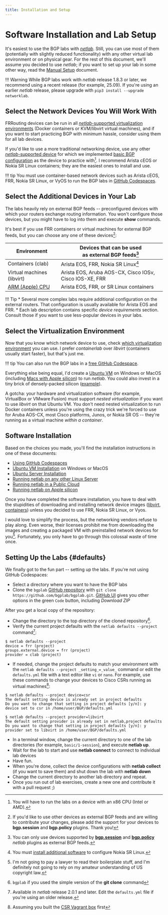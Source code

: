 ```yaml
---
title: Installation and Setup
---
```

# Software Installation and Lab Setup

It's easiest to use the BGP labs with _[netlab](https://netlab.tools/)_. Still, you can use most of them (potentially with slightly reduced functionality) with any other virtual lab environment or on physical gear. For the rest of this document, we'll assume you decided to use _netlab_; if you want to set up your lab in some other way, read the [Manual Setup](external/index.md) document.

!!! Warning
    While BGP labs work with _netlab_ release 1.8.3 or later, we recommend using a recent release (for example, 25.09). If you're using an earlier _netlab_ release, please upgrade with `pip3 install --upgrade networklab`.

## Select the Network Devices You Will Work With

FRRouting devices can be run in all [_netlab_-supported virtualization environments](https://netlab.tools/providers/) (Docker containers or KVM/libvirt virtual machines), and if you want to start practicing BGP with minimum hassle, consider using them for all lab devices.

If you'd like to use a more traditional networking device, use any other [_netlab_-supported device](https://netlab.tools/platforms/) for which we implemented [basic BGP configuration](https://netlab.tools/module/bgp/#platform-support) as the device to practice with[^x86]. I recommend Arista cEOS or Nokia SR Linux containers; they are the easiest ones to install and use.

!!! tip
    You must use container-based network devices such as Arista cEOS, FRR, Nokia SR Linux, or VyOS to run the BGP labs in [GitHub Codespaces](4-codespaces.md).

[^x86]: You will have to run the labs on a device with an x86 CPU (Intel or AMD).

## Select the Additional Devices in Your Lab

The labs heavily rely on external BGP feeds -- preconfigured devices with which your routers exchange routing information. You won't configure those devices, but you might have to log into them and execute **show** commands.

It's best if you use FRR containers or virtual machines for external BGP feeds, but you can choose any one of these devices[^OPL]:

| Environment | Devices that can be used<br>as external BGP feeds[^XF] |
|-------------------|--------------------------------|
| Containers (clab) | Arista EOS, FRR, Nokia SR Linux[^R164] |
| Virtual machines (libvirt) | Arista EOS, Aruba AOS-CX, Cisco IOSv, Cisco IOS-XE, FRR |
| [ARM (Apple) CPU](https://blog.ipspace.net/2024/03/netlab-bgp-apple-silicon.html) | Arista EOS, FRR, or SR Linux containers |

!!! Tip
    * Several more complex labs require additional configuration on the external routers. That configuration is usually available for Arista EOS and FRR.
    * Each lab description contains specific *device requirements* section. Consult those if you want to use less-popular devices in your labs.

[^XF]: You can only use devices supported by **[bgp.session](https://netlab.tools/plugins/bgp.session/)** and **[bgp.policy](https://netlab.tools/plugins/bgp.policy/)** _netlab_ plugins as external BGP feeds.

[^R164]: You must [install additional software](https://netlab.tools/caveats/#caveats-srlinux) to configure Nokia SR Linux.

[^OPL]: If you'd like to use other devices as external BGP feeds and are willing to contribute your changes, please add the support for your devices to **bgp.session** and **bgp.policy** plugins. Thank you!

## Select the Virtualization Environment

Now that you know which network device to use, check [which virtualization environment](https://netlab.tools/platforms/#supported-virtualization-providers) you can use. I prefer _containerlab_ over _libvirt_ (containers usually start faster), but that's just me.

!!! tip
    You can also run the BGP labs in a [free GitHub Codespace](4-codespaces.md).

Everything else being equal, I'd create a [Ubuntu VM](https://netlab.tools/install/ubuntu-vm/) on Windows or MacOS (including [Macs with Apple silicon](https://blog.ipspace.net/2024/03/netlab-bgp-apple-silicon/)) to run _netlab_. You could also invest in a tiny brick of densely-packed silicon ([example](https://www.minisforum.com/)).

A gotcha: your hardware and virtualization software (for example, VirtualBox or VMware Fusion) must support _nested virtualization_ if you want to use _libvirt_ on that Ubuntu VM. You don't need nested virtualization to run Docker containers unless you're using the crazy trick we're forced to use for Aruba AOS-CX, most Cisco platforms, Junos, or Nokia SR OS -- they're running as a virtual machine _within a container_.

## Software Installation

Based on the choices you made, you'll find the installation instructions in one of these documents:

* [Using GitHub Codespaces](4-codespaces.md)
* [Ubuntu VM Installation](https://netlab.tools/install/ubuntu-vm/) on Windows or MacOS
* [Ubuntu Server Installation](https://netlab.tools/install/ubuntu/)
* [Running netlab on any other Linux Server](https://netlab.tools/install/linux/)
* [Running netlab in a Public Cloud](https://netlab.tools/install/cloud/)
* [Running netlab on Apple silicon](https://blog.ipspace.net/2024/03/netlab-bgp-apple-silicon.html)

Once you have completed the software installation, you have to deal with the stupidities of downloading and installing network device images ([libvirt](https://netlab.tools/labs/libvirt/#vagrant-boxes), [containers](https://netlab.tools/labs/clab/#container-images)) unless you decided to use FRR, Nokia SR Linux, or Vyos.

I would love to simplify the process, but the networking vendors refuse to play along. Even worse, their licenses prohibit me from downloading the images and creating a packaged VM with preinstalled network devices for you[^NPAL]. Fortunately, you only have to go through this colossal waste of time once.

[^NPAL]: I'm not going to pay a lawyer to read their boilerplate stuff, and I'm definitely not going to rely on my amateur understanding of US copyright law.

## Setting Up the Labs {#defaults}

We finally got to the fun part -- setting up the labs. If you're not using GitHub Codespaces:

* Select a directory where you want to have the BGP labs
* Clone the `bgplab` [GitHub repository](https://github.com/bgplab/bgplab) with `git clone https://github.com/bgplab/bgplab.git`. [GitHub UI](https://github.com/bgplab/bgplab) gives you other options in the green `Code` button, including _Download ZIP_

After you get a local copy of the repository:

* Change the directory to the top directory of the cloned repository[^BLB].
* Verify the current project defaults with the `netlab defaults --project` command[^R27]:

```
$ netlab defaults --project
device = frr (project)
groups.external.device = frr (project)
provider = clab (project)
```

[^BLB]: `bgplab` if you used the simple version of the **git clone** command

[^R27]: Available in _netlab_ release 2.0.1 and later. Edit the `defaults.yml` file if you're using an older release.

[^CSR]: Assuming you built the [CSR Vagrant box](https://netlab.tools/labs/csr/) first

* If needed, change the project defaults to match your environment with the `netlab defaults --project _setting_=_value_` command or edit the `defaults.yml` file with a text editor like `vi` or `nano`. For example, use these commands to change your devices to Cisco CSRs running as virtual machines[^CSR]:

```shell
$ netlab defaults --project device=csr
The default setting device is already set in project defaults
Do you want to change that setting in project defaults [y/n]: y
device set to csr in /home/user/BGP/defaults.yml

$ netlab defaults --project provider=libvirt
The default setting provider is already set in netlab,project defaults
Do you want to change that setting in project defaults [y/n]: y
provider set to libvirt in /home/user/BGP/defaults.yml
```

* In a terminal window, change the current directory to one of the lab directories (for example, `basic/1-session`), and execute **netlab up**.
* Wait for the lab to start and use **netlab connect** to connect to individual lab devices
* Have fun.
* When you're done, collect the device configurations with **netlab collect** (if you want to save them) and shut down the lab with **netlab down**
* Change the current directory to another lab directory and repeat.
* Once you run out of lab exercises, create a new one and contribute it with a pull request ;)
